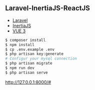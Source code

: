 ## Laravel-InertiaJS-ReactJS

- [Laravel](https://laravel.com/docs/9.x/installation)
- [InertiaJS](https://inertiajs.com/)
- [VUE 3](https://vuejs.org/)

```bash
$ composer install
$ npm install
$ cp .env.example .env 
$ php artisan key:generate
# Configur your mysql connection
$ php artisan migrate
$ npm run dev
$ php artisan serve
```
http://127.0.0.1:8000/#
